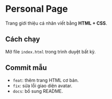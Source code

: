 # Personal Page

Trang giới thiệu cá nhân viết bằng **HTML + CSS**.

## Cách chạy
Mở file `index.html` trong trình duyệt bất kỳ.

## Commit mẫu
- `feat`: thêm trang HTML cơ bản.
- `fix`: sửa lỗi giao diện avatar.
- `docs`: bổ sung README.
